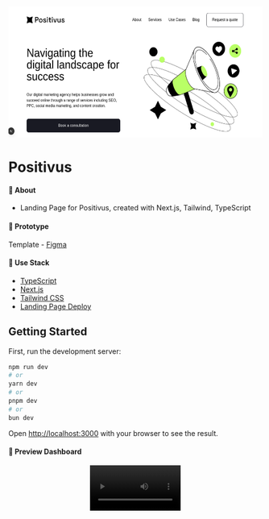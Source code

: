 <p align="center">
   <img src=".github/positivus.png" alt="positivus" width="1024"  height="260"/>
</p>

# Positivus

#### :postbox: About

- Landing Page for Positivus, created with Next.js, Tailwind, TypeScript

#### :pushpin: Prototype

Template - [Figma](https://www.figma.com/design/40Fc50DMZxIZFIaA1zuZtb/Positivus-Landing-Page-Design-g-Community-?node-id=330-762&t=V5IfG1KPxCxpyTYh-0)

#### :rocket: Use Stack

- [TypeScript](https://www.typescriptlang.org/docs/handbook/typescript-in-5-minutes.html)
- [Next.js](https://nextjs.org/docs/getting-started)
- [Tailwind CSS](https://tailwindcss.com/)
- [Landing Page Deploy](https://positivus-free-5yuc.vercel.app/)

## Getting Started

First, run the development server:

```bash
npm run dev
# or
yarn dev
# or
pnpm dev
# or
bun dev
```

Open [http://localhost:3000](http://localhost:3000) with your browser to see the result.

#### 📱 Preview Dashboard

<p align="center">
<video src='' width=180/> 
</p>
